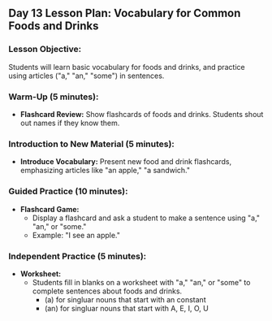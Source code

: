 ## Day 13 Lesson Plan: Vocabulary for Common Foods and Drinks

### Lesson Objective:
Students will learn basic vocabulary for foods and drinks, and practice using articles ("a," "an," "some") in sentences.

### Warm-Up (5 minutes):
- **Flashcard Review:** Show flashcards of foods and drinks. Students shout out names if they know them.

### Introduction to New Material (5 minutes):
- **Introduce Vocabulary:** Present new food and drink flashcards, emphasizing articles like "an apple," "a sandwich."

### Guided Practice (10 minutes):
- **Flashcard Game:**
  - Display a flashcard and ask a student to make a sentence using "a," "an," or "some."
  - Example: "I see an apple."

### Independent Practice (5 minutes):
- **Worksheet:**
  - Students fill in blanks on a worksheet with "a," "an," or "some" to complete sentences about foods and drinks.
    - (a) for singluar nouns that start with an constant
    - (an) for singluar nouns that start with A, E, I, O, U


